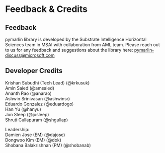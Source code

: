 # Feedback & Credits

## Feedback
pymarlin library is developed by the Substrate Intelligence Horizontal Sciences team in MSAI with collaboration from AML team.
Please reach out to us for any feedback and suggestions about the library here: pymarlin-discuss@microsoft.com

## Developer Credits
Krishan Subudhi (Tech Lead) (@krkusuk)  
Amin Saied (@amsaied)  
Ananth Rao (@anarao)  
Ashwin Srinivasan (@ashwinsr)  
Eduardo Gonzalez (@eduardogo)  
Han Yu (@hanyu)  
Jon Sleep (@josleep)  
Shruti Gullapuram (@shgullap)  
  
Leadership:  
Damien Jose (EM) (@dajose)  
Dongwoo Kim (EM) (@dok)  
Shobana Balakrishnan (PM) (@shobanab) 